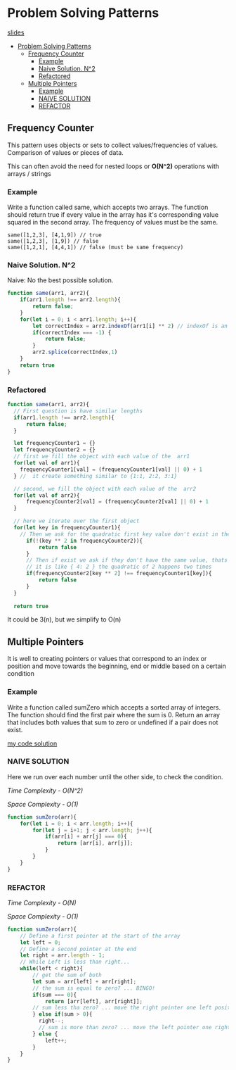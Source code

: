 # Problem Solving Patterns

[slides](https://cs.slides.com/colt_steele/problem-solving-patterns)

- [Problem Solving Patterns](#problem-solving-patterns)
  - [Frequency Counter](#frequency-counter)
    - [Example](#example)
    - [Naive Solution. N^2](#naive-solution-n2)
    - [Refactored](#refactored)
  - [Multiple Pointers](#multiple-pointers)
    - [Example](#example-1)
    - [NAIVE SOLUTION](#naive-solution)
    - [REFACTOR](#refactor)

## Frequency Counter

This pattern uses objects or sets to collect values/frequencies of values. Comparison of values or pieces of data.

This can often avoid the need for nested loops or **O(N^2)** operations with arrays / strings

### Example

Write a function called same, which accepts two arrays.
The function should return true if every value in the array has it's corresponding value squared in the second array.
The frequency of values must be the same.

```
same([1,2,3], [4,1,9]) // true
same([1,2,3], [1,9]) // false
same([1,2,1], [4,4,1]) // false (must be same frequency)
```
### Naive Solution. N^2

Naive: No the best possible solution.

```js
function same(arr1, arr2){
    if(arr1.length !== arr2.length){
        return false;
    }
    for(let i = 0; i < arr1.length; i++){
        let correctIndex = arr2.indexOf(arr1[i] ** 2) // indexOf is an other loop
        if(correctIndex === -1) {
            return false;
        }
        arr2.splice(correctIndex,1)
    }
    return true
}
```

### Refactored

```js
function same(arr1, arr2){
  // First question is have similar lengths
  if(arr1.length !== arr2.length){
      return false;
  }

  let frequencyCounter1 = {}
  let frequencyCounter2 = {}
  // first we fill the object with each value of the  arr1
  for(let val of arr1){
    frequencyCounter1[val] = (frequencyCounter1[val] || 0) + 1
  } //  it create something similar to {1:1, 2:2, 3:1}

  // second, we fill the object with each value of the  arr2
  for(let val of arr2){
      frequencyCounter2[val] = (frequencyCounter2[val] || 0) + 1        
  }

  // here we iterate over the first object
  for(let key in frequencyCounter1){
    // Then we ask for the quadratic first key value don't exist in the second object
      if(!(key ** 2 in frequencyCounter2)){
          return false
      }
      // Then if exist we ask if they don't have the same value, thats means we count two, or three or n times the same key(number).
      // it is like { 4: 2 } the quadratic of 2 happens two times
      if(frequencyCounter2[key ** 2] !== frequencyCounter1[key]){
          return false
      }
  }
  
  return true
```

It could be 3(n), but we simplify to O(n)

## Multiple Pointers

It is well to creating pointers or values that correspond to an index or position and move towards the beginning, end or middle based on a certain condition

### Example

Write a function called sumZero which accepts a sorted array of integers. The function should find the first pair where the sum is 0. Return an array that includes both values that sum to zero or undefined if a pair does not exist.

[my code solution](../PersonalExercises/SumZero.js)

### NAIVE SOLUTION

Here we run over each number until the other side, to check the condition.

*Time Complexity - O(N^2)*

*Space Complexity - O(1)*

```js
function sumZero(arr){
    for(let i = 0; i < arr.length; i++){
        for(let j = i+1; j < arr.length; j++){
            if(arr[i] + arr[j] === 0){
                return [arr[i], arr[j]];
            }
        }
    }
}
```

### REFACTOR

*Time Complexity - O(N)*

*Space Complexity - O(1)*

```js
function sumZero(arr){
    // Define a first pointer at the start of the array
    let left = 0;
    // Define a second pointer at the end
    let right = arr.length - 1;
    // While Left is less than right...
    while(left < right){ 
        // get the sum of both
        let sum = arr[left] + arr[right];
        // the sum is equal to zero? ... BINGO!
        if(sum === 0){
            return [arr[left], arr[right]];
        // sum less tha zero? ... move the right pointer one left position
        } else if(sum > 0){
          right--;
          // sum is more than zero? ... move the left pointer one right position
        } else {
            left++;
        }
    }
}
```